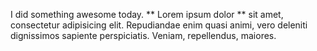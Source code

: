 I did something awesome today. ** Lorem ipsum dolor ** sit amet, consectetur 
adipisicing elit. Repudiandae enim quasi animi, vero deleniti dignissimos 
sapiente perspiciatis. Veniam, repellendus, maiores.